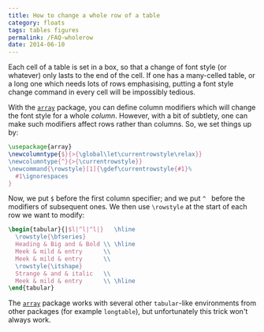 ```yaml
---
title: How to change a whole row of a table
category: floats
tags: tables figures
permalink: /FAQ-wholerow
date: 2014-06-10
---
```


Each cell of a table is set in a box, so that a change of font style
(or whatever) only lasts to the end of the cell.  If one has a
many-celled table, or a long one which needs lots of rows emphasising,
putting a font style change command in every cell will be impossibly
tedious.

With the [`array`](https://ctan.org/pkg/array) package, you can define column modifiers
which will change the font style for a whole _column_.  However,
with a bit of subtlety, one can make such modifiers affect rows rather
than columns.  So, we set things up by:
```latex
\usepackage{array}
\newcolumntype{$}{>{\global\let\currentrowstyle\relax}}
\newcolumntype{^}{>{\currentrowstyle}}
\newcommand{\rowstyle}[1]{\gdef\currentrowstyle{#1}%
  #1\ignorespaces
}
```
Now, we put `$` before the first column specifier; and we
put `^ `
before the modifiers of subsequent ones.  We then use `\rowstyle` at
the start of each row we want to modify:
```latex
\begin{tabular}{|$l|^l|^l|}   \hline
  \rowstyle{\bfseries}
  Heading & Big and & Bold \\ \hline
  Meek & mild & entry      \\
  Meek & mild & entry      \\
  \rowstyle{\itshape}
  Strange & and & italic   \\
  Meek & mild & entry      \\ \hline
\end{tabular}
```
The [`array`](https://ctan.org/pkg/array) package works with several other
`tabular`-like environments from other packages (for
example `longtable`), but unfortunately this trick won't
always work.

